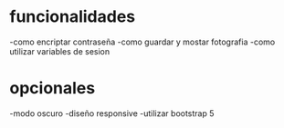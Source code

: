 # funcionalidades

-como encriptar contraseña
-como guardar y mostar fotografia
-como utilizar variables de sesion

# opcionales

-modo oscuro
-diseño responsive
-utilizar bootstrap 5

